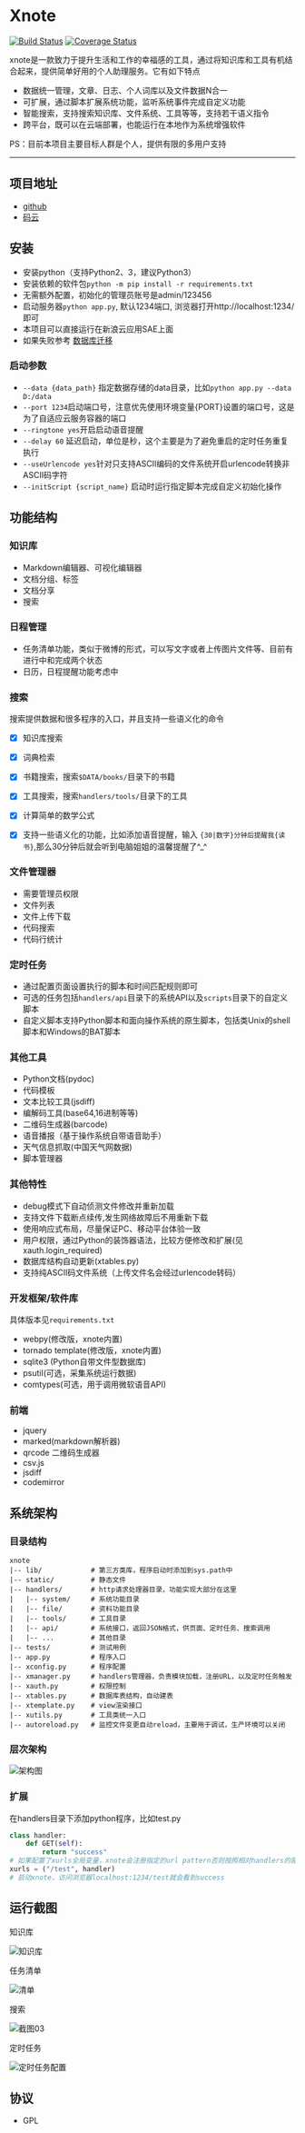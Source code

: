 # Xnote

[![Build Status](https://travis-ci.org/xupingmao/xnote.svg?branch=master)](https://travis-ci.org/xupingmao/xnote)
[![Coverage Status](https://coveralls.io/repos/github/xupingmao/xnote/badge.svg?branch=master)](https://coveralls.io/github/xupingmao/xnote?branch=master)

xnote是一款致力于提升生活和工作的幸福感的工具，通过将知识库和工具有机结合起来，提供简单好用的个人助理服务。它有如下特点

- 数据统一管理，文章、日志、个人词库以及文件数据N合一
- 可扩展，通过脚本扩展系统功能，监听系统事件完成自定义功能
- 智能搜索，支持搜索知识库、文件系统、工具等等，支持若干语义指令
- 跨平台，既可以在云端部署，也能运行在本地作为系统增强软件


PS：目前本项目主要目标人群是个人，提供有限的多用户支持

-----
## 项目地址
- [github](https://github.com/xupingmao/xnote)
- [码云](https://gitee.com/xupingmao/xnote)


## 安装
- 安装python（支持Python2、3，建议Python3）
- 安装依赖的软件包```python -m pip install -r requirements.txt```
- 无需额外配置，初始化的管理员账号是admin/123456
- 启动服务器`python app.py`, 默认1234端口, 浏览器打开http://localhost:1234/ 即可
- 本项目可以直接运行在新浪云应用SAE上面
- 如果失败参考 [数据库迁移](./docs/db_migrate.md)

### 启动参数
- `--data {data_path}` 指定数据存储的data目录，比如`python app.py --data D:/data`
- `--port 1234`启动端口号，注意优先使用环境变量{PORT}设置的端口号，这是为了自适应云服务容器的端口
- `--ringtone yes`开启启动语音提醒
- `--delay 60` 延迟启动，单位是秒，这个主要是为了避免重启的定时任务重复执行
- `--useUrlencode yes`针对只支持ASCII编码的文件系统开启urlencode转换非ASCII码字符
- `--initScript {script_name}` 启动时运行指定脚本完成自定义初始化操作


## 功能结构

### 知识库
- Markdown编辑器、可视化编辑器
- 文档分组、标签
- 文档分享
- 搜索


### 日程管理
- 任务清单功能，类似于微博的形式，可以写文字或者上传图片文件等、目前有进行中和完成两个状态
- 日历，日程提醒功能考虑中

### 搜索

搜索提供数据和很多程序的入口，并且支持一些语义化的命令

- [x] 知识库搜索
- [x] 词典检索
- [x] 书籍搜索，搜索`$DATA/books/`目录下的书籍
- [x] 工具搜索，搜索`handlers/tools/`目录下的工具
- [x] 计算简单的数学公式
- [x] 支持一些语义化的功能，比如添加语音提醒，输入 `{30|数字}分钟后提醒我{读书}`,那么30分钟后就会听到电脑姐姐的温馨提醒了^\_^


### 文件管理器
- 需要管理员权限
- 文件列表
- 文件上传下载
- 代码搜索
- 代码行统计

### 定时任务
- 通过配置页面设置执行的脚本和时间匹配规则即可
- 可选的任务包括`handlers/api`目录下的系统API以及`scripts`目录下的自定义脚本
- 自定义脚本支持Python脚本和面向操作系统的原生脚本，包括类Unix的shell脚本和Windows的BAT脚本

 
### 其他工具
- Python文档(pydoc)
- 代码模板
- 文本比较工具(jsdiff)
- 编解码工具(base64,16进制等等)
- 二维码生成器(barcode)
- 语音播报（基于操作系统自带语音助手）
- 天气信息抓取(中国天气网数据)
- 脚本管理器

### 其他特性
- debug模式下自动侦测文件修改并重新加载
- 支持文件下载断点续传,发生网络故障后不用重新下载
- 使用响应式布局，尽量保证PC、移动平台体验一致
- 用户权限，通过Python的装饰器语法，比较方便修改和扩展(见xauth.login\_required)
- 数据库结构自动更新(xtables.py)
- 支持纯ASCII码文件系统（上传文件名会经过urlencode转码）


### 开发框架/软件库

具体版本见`requirements.txt`

- webpy(修改版，xnote内置)
- tornado template(修改版，xnote内置)
- sqlite3 (Python自带文件型数据库)
- psutil(可选，采集系统运行数据)
- comtypes(可选，用于调用微软语音API)

### 前端

- jquery
- marked(markdown解析器)
- qrcode 二维码生成器
- csv.js
- jsdiff
- codemirror

## 系统架构

### 目录结构
```
xnote
|-- lib/            # 第三方类库，程序启动时添加到sys.path中
|-- static/         # 静态文件
|-- handlers/       # http请求处理器目录，功能实现大部分在这里
|   |-- system/     # 系统功能目录
|   |-- file/       # 资料功能目录
|   |-- tools/      # 工具目录
|   |-- api/        # 系统接口，返回JSON格式，供页面、定时任务、搜索调用
|   |-- ...         # 其他目录
|-- tests/          # 测试用例
|-- app.py          # 程序入口
|-- xconfig.py      # 程序配置
|-- xmanager.py     # handlers管理器，负责模块加载，注册URL，以及定时任务触发
|-- xauth.py        # 权限控制
|-- xtables.py      # 数据库表结构，自动建表
|-- xtemplate.py    # view渲染接口
|-- xutils.py       # 工具类统一入口
|-- autoreload.py   # 监控文件变更自动reload，主要用于调试，生产环境可以关闭

```

### 层次架构

![架构图](https://gitee.com/xupingmao/xnote/raw/master/screenshots/architecture.png)

### 扩展

在handlers目录下添加python程序，比如test.py

```py
class handler:    
    def GET(self):
        return "success"
# 如果配置了xurls全局变量，xnote会注册指定的url pattern否则按照相对handlers的路径注册
xurls = ("/test", handler)
# 启动xnote，访问浏览器localhost:1234/test就会看到success
```

## 运行截图

知识库

![知识库](https://git.oschina.net/xupingmao/xnote/raw/master/screenshots/xnote_v1.2_editor.PNG)

任务清单

![清单](https://git.oschina.net/xupingmao/xnote/raw/master/screenshots/xnote_v1.2_list.PNG)

搜索

![截图03](https://git.oschina.net/xupingmao/xnote/raw/master/screenshots/xnote_v1.2_search.png)

定时任务

![定时任务配置](https://git.oschina.net/xupingmao/xnote/raw/master/screenshots/task_web.PNG)


## 协议

- GPL

